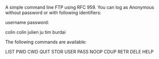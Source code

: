 A simple command line FTP using RFC 959.
You can log as Anonymous without password or with following identifiers:

username password:

colin colin
julien ju
tim burdai

The following commands are available:

LIST
PWD
CWD
QUIT
STOR
USER
PASS
NOOP
CDUP
RETR
DELE
HELP
